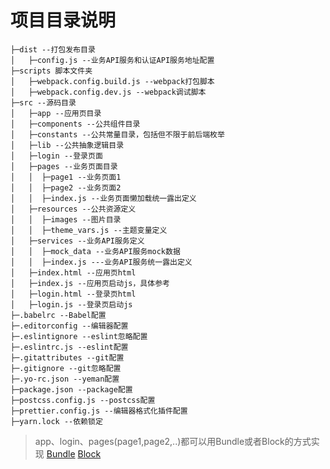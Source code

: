# 项目目录说明

```
├─dist --打包发布目录
│   ├─config.js --业务API服务和认证API服务地址配置
├─scripts 脚本文件夹
│   ├─webpack.config.build.js --webpack打包脚本
│   ├─webpack.config.dev.js --webpack调试脚本
├─src --源码目录
│   ├─app --应用页目录
│   ├─components --公共组件目录
│   ├─constants --公共常量目录，包括但不限于前后端枚举
│   ├─lib --公共抽象逻辑目录
│   ├─login --登录页面
│   ├─pages --业务页面目录
│   │  ├─page1 --业务页面1
│   │  ├─page2 --业务页面2
│   │  ├─index.js --业务页面懒加载统一露出定义
│   ├─resources --公共资源定义
│   │  ├─images --图片目录
│   │  ├─theme_vars.js --主题变量定义
│   ├─services --业务API服务定义
│   │  ├─mock_data --业务API服务mock数据
│   │  ├─index.js ---业务API服务统一露出定义
│   ├─index.html --应用页html
│   ├─index.js --应用页启动js，具体参考
│   ├─login.html --登录页html
│   ├─login.js --登录页启动js
├─.babelrc --Babel配置
├─.editorconfig --编辑器配置
├─.eslintignore --eslint忽略配置
├─.eslintrc.js --eslint配置
├─.gitattributes --git配置
├─.gitignore --git忽略配置
├─.yo-rc.json --yeman配置
├─package.json --package配置
├─postcss.config.js --postcss配置
├─prettier.config.js --编辑器格式化插件配置
├─yarn.lock --依赖锁定
```
> app、login、pages(page1,page2,..)都可以用Bundle或者Block的方式实现
> [Bundle](https://github.com/zhuoluo-hq/web-framework#Bundle)
> [Block](https://github.com/zhuoluo-hq/web-framework#Block)